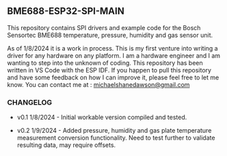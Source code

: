 ## BME688-ESP32-SPI-MAIN ##
This repository contains SPI drivers and example code for the Bosch Sensortec BME688 temperature, pressure, humidity and gas sensor unit.

As of 1/8/2024 it is a work in process. This is my first venture into writing a driver for any hardware on any platform. I am a hardware engineer and I am wanting to step into the unknown of coding. This repository has been written in VS Code with the ESP IDF. If you happen to pull this repository and have some feedback on how I can improve it, please feel free to let me know. You can contact me at : michaelshanedawson@gmail.com

### CHANGELOG ###
* v0.1 1/8/2024 - Initial workable version compiled and tested.

* v0.2 1/9/2024 - Added pressure, humidity and gas plate temperature measurement conversion functionality. Need to test further to validate resulting data, may require offsets.
